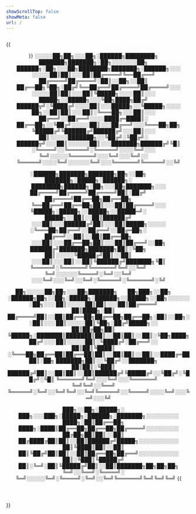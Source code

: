 ```yaml
---
showScrollTop: false
showMeta: false
url: /
---
```

<div class="photo">
    <img src="/images/me.jpg" alt="">
</div>

{{<header class="center main-idea">}}
░░░░░██╗██╗░░░██╗░██████╗████████╗  ███████╗███████╗░██╗░░░░░░░██╗  ██████╗░██╗░░░██╗████████╗███████╗░██████╗░░░
░░░░░██║██║░░░██║██╔════╝╚══██╔══╝  ██╔════╝██╔════╝░██║░░██╗░░██║  ██╔══██╗╚██╗░██╔╝╚══██╔══╝██╔════╝██╔════╝░░░
░░░░░██║██║░░░██║╚█████╗░░░░██║░░░  █████╗░░█████╗░░░╚██╗████╗██╔╝  ██████╦╝░╚████╔╝░░░░██║░░░█████╗░░╚█████╗░░░░
██╗░░██║██║░░░██║░╚═══██╗░░░██║░░░  ██╔══╝░░██╔══╝░░░░████╔═████║░  ██╔══██╗░░╚██╔╝░░░░░██║░░░██╔══╝░░░╚═══██╗██╗
╚█████╔╝╚██████╔╝██████╔╝░░░██║░░░  ██║░░░░░███████╗░░╚██╔╝░╚██╔╝░  ██████╦╝░░░██║░░░░░░██║░░░███████╗██████╔╝╚█║
░╚════╝░░╚═════╝░╚═════╝░░░░╚═╝░░░  ╚═╝░░░░░╚══════╝░░░╚═╝░░░╚═╝░░  ╚═════╝░░░░╚═╝░░░░░░╚═╝░░░╚══════╝╚═════╝░░╚╝

░██████╗███████╗███████╗██╗░░██╗    ███████╗░█████╗░██████╗░    ████████╗██████╗░██╗░░░██╗███████╗░░░
██╔════╝██╔════╝██╔════╝██║░██╔╝    ██╔════╝██╔══██╗██╔══██╗    ╚══██╔══╝██╔══██╗██║░░░██║██╔════╝░░░
╚█████╗░█████╗░░█████╗░░█████═╝░    █████╗░░██║░░██║██████╔╝    ░░░██║░░░██████╔╝██║░░░██║█████╗░░░░░
░╚═══██╗██╔══╝░░██╔══╝░░██╔═██╗░    ██╔══╝░░██║░░██║██╔══██╗    ░░░██║░░░██╔══██╗██║░░░██║██╔══╝░░██╗
██████╔╝███████╗███████╗██║░╚██╗    ██║░░░░░╚█████╔╝██║░░██║    ░░░██║░░░██║░░██║╚██████╔╝███████╗╚█║
╚═════╝░╚══════╝╚══════╝╚═╝░░╚═╝    ╚═╝░░░░░░╚════╝░╚═╝░░╚═╝    ░░░╚═╝░░░╚═╝░░╚═╝░╚═════╝░╚══════╝░╚╝

██╗░░░░░██╗██╗░░░██╗███████╗  ██╗███╗░░██╗  ░██████╗██╗░░██╗░█████╗░██████╗░░█████╗░░██╗░░░░░░░██╗░░░
██║░░░░░██║██║░░░██║██╔════╝  ██║████╗░██║  ██╔════╝██║░░██║██╔══██╗██╔══██╗██╔══██╗░██║░░██╗░░██║░░░
██║░░░░░██║╚██╗░██╔╝█████╗░░  ██║██╔██╗██║  ╚█████╗░███████║███████║██║░░██║██║░░██║░╚██╗████╗██╔╝░░░
██║░░░░░██║░╚████╔╝░██╔══╝░░  ██║██║╚████║  ░╚═══██╗██╔══██║██╔══██║██║░░██║██║░░██║░░████╔═████║░██╗
███████╗██║░░╚██╔╝░░███████╗  ██║██║░╚███║  ██████╔╝██║░░██║██║░░██║██████╔╝╚█████╔╝░░╚██╔╝░╚██╔╝░╚█║
╚══════╝╚═╝░░░╚═╝░░░╚══════╝  ╚═╝╚═╝░░╚══╝  ╚═════╝░╚═╝░░╚═╝╚═╝░░╚═╝╚═════╝░░╚════╝░░░░╚═╝░░░╚═╝░░░╚╝

███╗░░██╗░█████╗░  ███╗░░░███╗░█████╗░██████╗░███████╗░░░░░░░░░
████╗░██║██╔══██╗  ████╗░████║██╔══██╗██╔══██╗██╔════╝░░░░░░░░░
██╔██╗██║██║░░██║  ██╔████╔██║██║░░██║██████╔╝█████╗░░░░░░░░░░░
██║╚████║██║░░██║  ██║╚██╔╝██║██║░░██║██╔══██╗██╔══╝░░░░░░░░░░░
██║░╚███║╚█████╔╝  ██║░╚═╝░██║╚█████╔╝██║░░██║███████╗██╗██╗██╗
╚═╝░░╚══╝░╚════╝░  ╚═╝░░░░░╚═╝░╚════╝░╚═╝░░╚═╝╚══════╝╚═╝╚═╝╚═╝
{{</header>}}